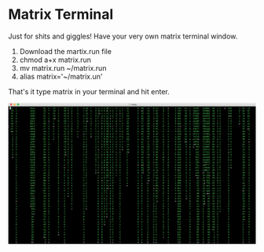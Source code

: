 # Matrix Terminal

Just for shits and giggles! Have your very own matrix terminal window.

1) Download the martix.run file
2) chmod a+x matrix.run
3) mv matrix.run ~/matrix.run
4) alias matrix='~/matrix.un'

That's it type matrix in your terminal and hit enter.

![Matrix](matrix.png)